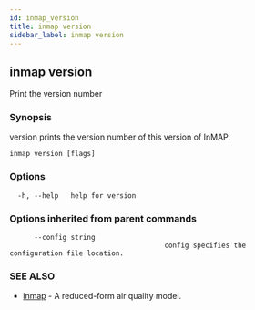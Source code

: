```yaml
---
id: inmap_version
title: inmap version
sidebar_label: inmap version
---
```


## inmap version

Print the version number

### Synopsis

version prints the version number of this version of InMAP.

```
inmap version [flags]
```

### Options

```
  -h, --help   help for version
```

### Options inherited from parent commands

```
      --config string   
                                      config specifies the configuration file location.
```

### SEE ALSO

* [inmap](./inmap)	 - A reduced-form air quality model.
